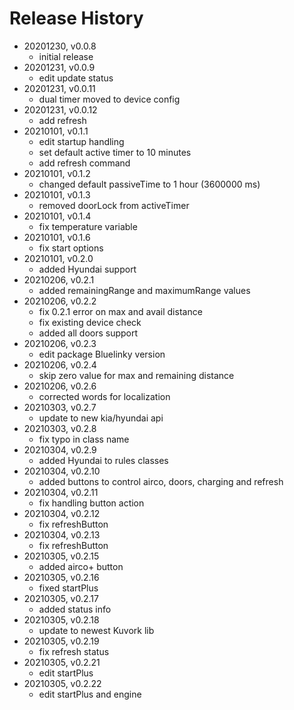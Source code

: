 # Release History

* 20201230, v0.0.8
	* initial release
* 20201231, v0.0.9
	* edit update status
* 20201231, v0.0.11
	* dual timer moved to device config
* 20201231, v0.0.12
	* add refresh
* 20210101, v0.1.1
	* edit startup handling
	* set default active timer to 10 minutes
	* add refresh command
* 20210101, v0.1.2
	* changed default passiveTime to 1 hour (3600000 ms)
* 20210101, v0.1.3
	* removed doorLock from activeTimer
* 20210101, v0.1.4
	* fix temperature variable
* 20210101, v0.1.6
	* fix start options
* 20210101, v0.2.0
	* added Hyundai support
* 20210206, v0.2.1
	* added remainingRange and maximumRange values
* 20210206, v0.2.2
	* fix 0.2.1 error on max and avail distance
	* fix existing device check
	* added all doors support
* 20210206, v0.2.3
	* edit package Bluelinky version
* 20210206, v0.2.4
	* skip zero value for max and remaining distance
* 20210206, v0.2.6
	* corrected words for localization
* 20210303, v0.2.7
	* update to new kia/hyundai api
* 20210303, v0.2.8
	* fix typo in class name
* 20210304, v0.2.9
	* added Hyundai to rules classes
* 20210304, v0.2.10
	* added buttons to control airco, doors, charging and refresh
* 20210304, v0.2.11
	* fix handling button action
* 20210304, v0.2.12
	* fix refreshButton
* 20210304, v0.2.13
	* fix refreshButton
* 20210305, v0.2.15
	* added airco+ button
* 20210305, v0.2.16
	* fixed startPlus
* 20210305, v0.2.17
	* added status info
* 20210305, v0.2.18
	* update to newest Kuvork lib
* 20210305, v0.2.19
	* fix refresh status
* 20210305, v0.2.21
	* edit startPlus
* 20210305, v0.2.22
	* edit startPlus and engine
